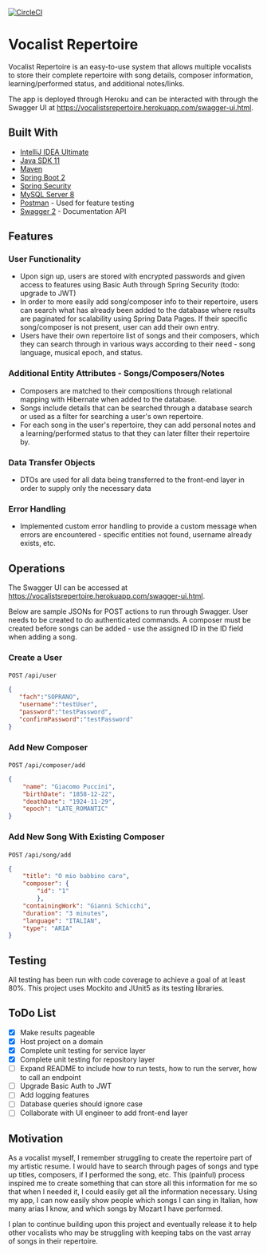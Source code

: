 [![CircleCI](https://circleci.com/gh/kcm3394/repertoire-api.svg?style=svg)](https://circleci.com/gh/kcm3394/repertoire-api)
# Vocalist Repertoire

Vocalist Repertoire is an easy-to-use system that allows multiple vocalists to store their complete repertoire with song details, composer information, learning/performed status, and additional notes/links.

The app is deployed through Heroku and can be interacted with through the Swagger UI at https://vocalistsrepertoire.herokuapp.com/swagger-ui.html.

## Built With

* [IntelliJ IDEA Ultimate](https://www.jetbrains.com/idea/download/#section=mac)
* [Java SDK 11](https://www.oracle.com/java/technologies/javase-downloads.html)
* [Maven](https://maven.apache.org/)
* [Spring Boot 2](https://spring.io/projects/spring-boot)
* [Spring Security](https://spring.io/projects/spring-security)
* [MySQL Server 8](https://dev.mysql.com/downloads/mysql/)
* [Postman](https://www.postman.com/) - Used for feature testing
* [Swagger 2](https://swagger.io/) - Documentation API

## Features

### User Functionality

* Upon sign up, users are stored with encrypted passwords and given access to features using Basic Auth through Spring Security (todo: upgrade to JWT)
* In order to more easily add song/composer info to their repertoire, users can search what has already been added to the database where results are paginated for scalability using Spring Data Pages. If their specific song/composer is not present, user can add their own entry.
* Users have their own repertoire list of songs and their composers, which they can search through in various ways according to their need - song language, musical epoch, and status.

### Additional Entity Attributes - Songs/Composers/Notes

* Composers are matched to their compositions through relational mapping with Hibernate when added to the database.
* Songs include details that can be searched through a database search or used as a filter for searching a user's own repertoire.
* For each song in the user's repertoire, they can add personal notes and a learning/performed status to that they can later filter their repertoire by.

### Data Transfer Objects

* DTOs are used for all data being transferred to the front-end layer in order to supply only the necessary data

### Error Handling

* Implemented custom error handling to provide a custom message when errors are encountered - specific entities not found, username already exists, etc.

## Operations

The Swagger UI can be accessed at https://vocalistsrepertoire.herokuapp.com/swagger-ui.html.

Below are sample JSONs for POST actions to run through Swagger. User needs to be created to do authenticated commands. A composer must be created before songs can be added - use the assigned ID in the ID field when adding a song.

### Create a User

`POST` `/api/user`
```json
{
   "fach":"SOPRANO",
   "username":"testUser",
   "password":"testPassword",
   "confirmPassword":"testPassword"
}
```

### Add New Composer

`POST` `/api/composer/add`
```json
{
    "name": "Giacomo Puccini",
    "birthDate": "1858-12-22",
    "deathDate": "1924-11-29",
    "epoch": "LATE_ROMANTIC"
}
```

### Add New Song With Existing Composer

`POST` `/api/song/add`
```json
{
    "title": "O mio babbino caro",
    "composer": {
        "id": "1"
        },
    "containingWork": "Gianni Schicchi",
    "duration": "3 minutes",
    "language": "ITALIAN",
    "type": "ARIA"
}
```

## Testing

All testing has been run with code coverage to achieve a goal of at least 80%. This project uses Mockito and JUnit5 as its testing libraries.

## ToDo List

- [x] Make results pageable
- [x] Host project on a domain
- [x] Complete unit testing for service layer
- [x] Complete unit testing for repository layer
- [ ] Expand README to include how to run tests, how to run the server, how to call an endpoint
- [ ] Upgrade Basic Auth to JWT
- [ ] Add logging features
- [ ] Database queries should ignore case
- [ ] Collaborate with UI engineer to add front-end layer

## Motivation

As a vocalist myself, I remember struggling to create the repertoire part of my artistic resume. I would have to search through pages of songs and type up titles, composers, if I performed the song, etc. This (painful) process inspired me to create something that can store all this information for me so that when I needed it, I could easily get all the information necessary. Using my app, I can now easily show people which songs I can sing in Italian, how many arias I know, and which songs by Mozart I have performed.

I plan to continue building upon this project and eventually release it to help other vocalists who may be struggling with keeping tabs on the vast array of songs in their repertoire.

